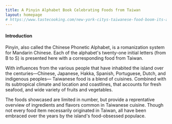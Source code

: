```yaml
---
title: A Pinyin Alphabet Book Celebrating Foods from Taiwan
layout: homepage
# https://www.tastecooking.com/new-york-citys-taiwanese-food-boom-its-about-damn-time/
---
```


#### Introduction

Pinyin, also called the Chinese Phonetic Alphabet, is a romanization system for Mandarin Chinese. Each of the alphabet's twenty-one initial letters (from B to S) is presented here with a corresponding food from Taiwan.

With influences from the various people that have inhabited the island over the centuries—Chinese, Japanese, Hakka, Spanish, Portuguese, Dutch, and indigenous peoples— Taiwanese food is a blend of cuisines. Combined with its subtropical climate and location and coastlines, that accounts for fresh seafood, and wide variety of fruits and vegetables.

The foods showcased are limited in number, but provide a reprentative overview of ingredients and flavors common in Taiwanese cuisine. Though not every food item necessarily originated in Taiwan, all have been embraced over the years by the island's food-obsessed populace.

<!-- 
Taiwanese food is , when you account for its geography and climate, and its history of several waves of immigration to the island over several centuries.

- seafood is plentiful and fresh on island with 
- fruits are abundant, Taiwan grows a wide range of tropical and temperate fruits
- Taiwan produces a huge variety of vegetables, particularly the leafy green varieties

seafood abundant, produces large variety of fruits and vegetables.

- geographical location freshness and availability is key

Much like the history of the island itself, the food is difficult to pinpoint. In short, it's a blend of different cuisines, from Chinese to Japanese, with influences from Hakka and the indigenous peoples that have occupied the island for a thousand years.

- fresh seafood (qiu dao yu), fruits (lian wu and shizi), and vegetables (ku gua and zhu sun).
- homestyle dishes (san bei ji and rou zao fan)
- street food, snacks (gua bao )
- classics (paigu, niu rou mian)
- desserts (tangyuan, boba) -->

<!--
---

Taiwanese food is a blend of cuisines, having been shaped by the various people who have lived on the island, from aboriginal peoples to Japanese to Chinese.

The foods showcased here—from fruits, vegetables, and seafood to snacks, desserts, and homestyle dishes—provide a mere introduction.

- Representative sampling, fresh seafood (qiu dao yu), fruits (lian wu and shizi), and vegetables (ku gua and zhu sun).
- homestyle dishes (san bei ji and rou zao fan)
- street food, snacks (gua bao )
- classics (paigu, niu rou mian)
- desserts (tangyuan, boba)

- seafood is plentiful and fresh on island with 
- fruits are abundant, Taiwan grows a wide range of tropical and temperate fruits
- Taiwan produces a huge variety of vegetables, particularly the leafy green varieties

- geographical location freshness and availability is key

- indigenous peoples
- Hakka
- Fujian
- Japanese
- influences from all of Mainland Chinese

---
Fine, here’s another shot: Taiwanese food is a blend of cuisines, thanks to waves of immigration to this mountainous, leaf-shaped island over several hundred years. The people who arrived from China’s coastal Fujian province starting in the 17th century get credit for bringing everything from noodles to fish balls.

The Japanese, who colonized Taiwan from 1895 until World War II ended in 1945, left their mark with sushi, tempura, and izakaya-style fare. The end of the Chinese Civil War in 1949 brought as many as 2 million refugees (and their cooking styles) from all over the mainland—Shanghai, Sichuan, Shandong, and even some places that don’t start with “S.”

And let’s not forget the aboriginal peoples who’ve been on the island for thousands of years, mastering the use of its flora (bamboo shoots in a dozen varieties, mountain vegetables rarely seen elsewhere) and fauna (from wild boar to obscure shellfish). Taiwanese cuisine is like a dozen in one—which does not make it easy selling it to a public that often confused.

---
“Taiwanese food is a blend of flavours and innovation. Due to Taiwan’s history with a few different foreign influences that occupied the island and always enforced there traditions on the island.

There is no one short sentence to describe Taiwanese food. It’s versatile, colorful, beautiful and influenced by the rich history and geographical location of Taiwan. Taiwanese love their food, the common greeting in Taiwan is not “How are you?” instead, “Are you full yet?” (呷飽未?) is the choice of greeting.


Traditionally it has a strong base in Chinese flavours but with its geographical location freshness and availability is key. In a personal view with the history of Taiwan and political regime at times causing in balance, making the most of what you have and creating as many flavours and dishes as possible is also important. Restaurants called “quick fry or hot fry”(快炒/熱炒), where most dishes are only a few US dollars and you share all the flavours and dishes “family style”. This is where also traditional hot pot and soup-based dishes are so important and also local comfort food and available all year round and full of strong broths and stewed meats. Also, the influence of fresh seafood and how it is prepared is very strongly Japanese and more available than red meats (compared to the west).

With its geographical location every year Taiwan is battered with typhoons and earthquakes constantly challenging the farmers and their crops. Due to this constant survival and change, the local delicacies and food options are very seasonal. When in season produce is celebrated strongly and almost create a craze as favourite foods become available and in abundance so prices are fair.

In the west, we have become used to having food available to us from all the world constantly. Taiwan has an aspect of that as entrepreneurs are building new businesses bringing in new products. But it really is a country where the weather or trade agreements really affect your daily life and not just a report on the news with no immediate impact on your day.”
-->